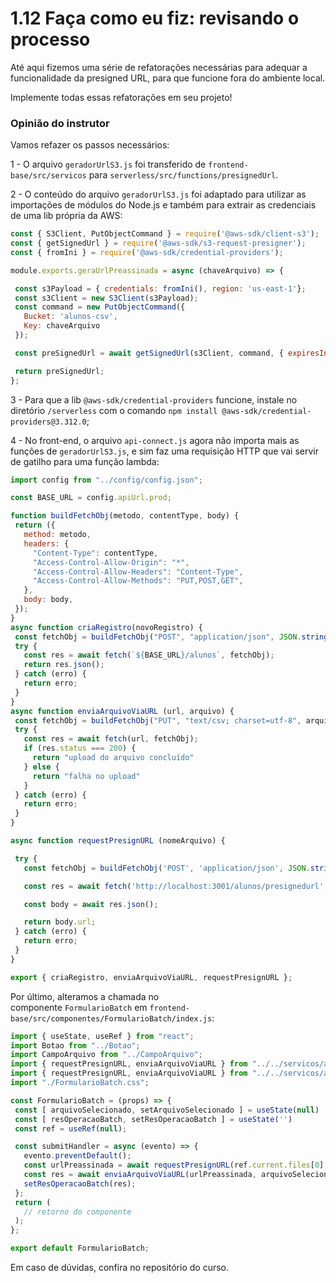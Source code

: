 # 1.12 Faça como eu fiz: revisando o processo
Até aqui fizemos uma série de refatorações necessárias para adequar a funcionalidade da presigned URL, para que funcione fora do ambiente local.

Implemente todas essas refatorações em seu projeto!

### Opinião do instrutor

Vamos refazer os passos necessários:

1 - O arquivo `geradorUrlS3.js` foi transferido de `frontend-base/src/servicos` para `serverless/src/functions/presignedUrl`.

2 - O conteúdo do arquivo `geradorUrlS3.js` foi adaptado para utilizar as importações de módulos do Node.js e também para extrair as credenciais de uma lib própria da AWS:

```js
const { S3Client, PutObjectCommand } = require('@aws-sdk/client-s3');
const { getSignedUrl } = require('@aws-sdk/s3-request-presigner');
const { fromIni } = require('@aws-sdk/credential-providers');

module.exports.geraUrlPreassinada = async (chaveArquivo) => {

 const s3Payload = { credentials: fromIni(), region: 'us-east-1'};
 const s3Client = new S3Client(s3Payload);
 const command = new PutObjectCommand({
   Bucket: 'alunos-csv',
   Key: chaveArquivo
 });

 const preSignedUrl = await getSignedUrl(s3Client, command, { expiresIn: 60 });

 return preSignedUrl;
};
```

3 - Para que a lib `@aws-sdk/credential-providers` funcione, instale no diretório `/serverless` com o comando `npm install @aws-sdk/credential-providers@3.312.0`;

4 - No front-end, o arquivo `api-connect.js` agora não importa mais as funções de `geradorUrlS3.js`, e sim faz uma requisição HTTP que vai servir de gatilho para uma função lambda:

```js
import config from "../config/config.json";

const BASE_URL = config.apiUrl.prod;

function buildFetchObj(metodo, contentType, body) {
 return ({
   method: metodo,
   headers: {
     "Content-Type": contentType,
     "Access-Control-Allow-Origin": "*",
     "Access-Control-Allow-Headers": "Content-Type",
     "Access-Control-Allow-Methods": "PUT,POST,GET",
   },
   body: body,
 });
}
async function criaRegistro(novoRegistro) {
 const fetchObj = buildFetchObj("POST", "application/json", JSON.stringify(novoRegistro))
 try {
   const res = await fetch(`${BASE_URL}/alunos`, fetchObj);
   return res.json();
 } catch (erro) {
   return erro;
 }
}
async function enviaArquivoViaURL (url, arquivo) {
 const fetchObj = buildFetchObj("PUT", "text/csv; charset=utf-8", arquivo);
 try {
   const res = await fetch(url, fetchObj);
   if (res.status === 200) {
     return "upload do arquivo concluído"
   } else {
     return "falha no upload"
   }
 } catch (erro) {
   return erro;
 }
}

async function requestPresignURL (nomeArquivo) {

 try {
   const fetchObj = buildFetchObj('POST', 'application/json', JSON.stringify({ nomeArquivo }));

   const res = await fetch('http://localhost:3001/alunos/presignedurl', fetchObj)

   const body = await res.json();

   return body.url;
 } catch (erro) {
   return erro;
 }
}

export { criaRegistro, enviaArquivoViaURL, requestPresignURL };
```

Por último, alteramos a chamada no componente `FormularioBatch` em `frontend-base/src/componentes/FormularioBatch/index.js`:

```js
import { useState, useRef } from "react";
import Botao from "../Botao";
import CampoArquivo from "../CampoArquivo";
import { requestPresignURL, enviaArquivoViaURL } from "../../servicos/api-connect";
import { requestPresignURL, enviaArquivoViaURL } from "../../servicos/api-connect";
import "./FormularioBatch.css";

const FormularioBatch = (props) => {
 const [ arquivoSelecionado, setArquivoSelecionado ] = useState(null)
 const [ resOperacaoBatch, setResOperacaoBatch ] = useState('')
 const ref = useRef(null);

 const submitHandler = async (evento) => {
   evento.preventDefault();
   const urlPreassinada = await requestPresignURL(ref.current.files[0].name);
   const res = await enviaArquivoViaURL(urlPreassinada, arquivoSelecionado)
   setResOperacaoBatch(res);
 };
 return (
   // retorno do componente
 );
};

export default FormularioBatch;
```

Em caso de dúvidas, confira no repositório do curso.
